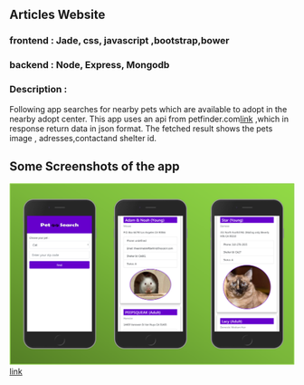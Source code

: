 ## Articles Website  


### frontend : Jade, css, javascript ,bootstrap,bower
### backend  : Node, Express, Mongodb 

### Description :

Following app searches for nearby pets which are available to adopt in the nearby adopt center. This app uses an api from petfinder.com[link](https://www.petfinder.com) ,which in response return data in json format.
The fetched result shows the pets image , adresses,contactand shelter id.

## Some Screenshots of the app
![Image](https://github.com/GaneshSrambikal/Pet-Search-web-app/blob/master/ss.png)
  [link](https://github.com/GaneshSrambikal/Pet-Search-web-app/blob/master/ss.png)
